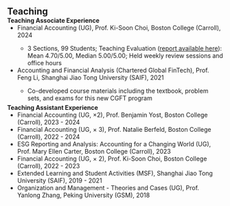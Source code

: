  
 <h2 id="teaching" style="margin: 2px 0px 0px;"> <br> 
<br> Teaching</h2>
 
<h4 style="margin:0 0px 0;">Teaching Associate Experience</h4>  
<ul style="margin:0 0 5px;">
  <li><autocolor> Financial Accounting (UG), Prof. Ki-Soon Choi, Boston College (Carroll), 2024 </autocolor></li>
  <ul>
       <li> 3 Sections, 99 Students; Teaching Evaluation (<a href="https://www.dropbox.com/home/Teaching/Fin%20Acct%202024%20Fall/Evaluation_2024Fall">report available here</a>): Mean 4.70/5.00, Median 5.00/5.00; Held weekly review sessions and office hours </li>
  </ul>
  <li><autocolor> Accounting and Financial Analysis (Chartered Global FinTech), Prof. Feng Li, Shanghai Jiao Tong University (SAIF), 2021 </autocolor></li>
  <ul>
       <li> Co-developed course materials including the textbook, problem sets, and exams for this new CGFT program </li>
  </ul>
</ul> 

<h4 style="margin:0 0px 0;">Teaching Assistant Experience</h4>  
<ul style="margin:0 0 5px;">
 <li><autocolor>Financial Accounting (UG, ×2), Prof. Benjamin Yost, Boston College (Carroll), 2023 - 2024 </autocolor></li>
 <li><autocolor>Financial Accounting (UG, × 3), Prof. Natalie Berfeld, Boston College (Carroll), 2022 - 2024  </autocolor></li>
 <li><autocolor>ESG Reporting and Analysis: Accounting for a Changing World (UG), Prof. Mary Ellen Carter, Boston College (Carroll), 2023 </autocolor></li>
 <li><autocolor>Financial Accounting (UG, × 2), Prof. Ki-Soon Choi, Boston College (Carroll), 2022 - 2023 </autocolor></li>
 <li><autocolor>Extended Learning and Student Activities (MSF), Shanghai Jiao Tong University (SAIF), 2019 - 2021 </autocolor></li>
 <li><autocolor>Organization and Management - Theories and Cases (UG), Prof. Yanlong Zhang, Peking University (GSM), 2018 </autocolor></li>
</ul>
